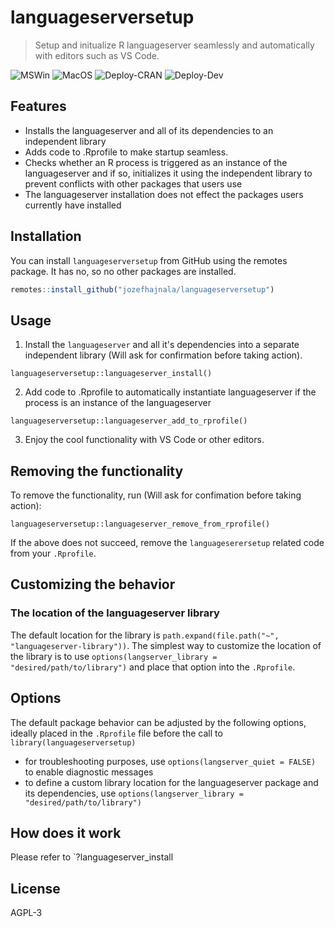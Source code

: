 # languageserversetup

> Setup and initualize R languageserver seamlessly and automatically with editors such as VS Code.

![MSWin](https://github.com/jozefhajnala/languageserversetup/workflows/deploy_win/badge.svg)
![MacOS](https://github.com/jozefhajnala/languageserversetup/workflows/deploy_macos/badge.svg)
![Deploy-CRAN](https://github.com/jozefhajnala/languageserversetup/workflows/deploy_debian_cran/badge.svg)
![Deploy-Dev](https://github.com/jozefhajnala/languageserversetup/workflows/deploy_debian_dev/badge.svg)

## Features

* Installs the languageserver and all of its dependencies to an independent library
* Adds code to .Rprofile to make startup seamless.
* Checks whether an R process is triggered as an instance of the languageserver and if so, initializes it using the independent library to prevent conflicts with other packages that users use
* The languageserver installation does not effect the packages users currently have installed

## Installation

You can install `languageserversetup` from GitHub using the remotes package. It has no, so no other packages are installed.

```r
remotes::install_github("jozefhajnala/languageserversetup")
```

## Usage

1. Install the `languageserver` and all it's dependencies into a separate independent library (Will ask for confirmation before taking action).

```
languageserversetup::languageserver_install()
```

2. Add code to .Rprofile to automatically instantiate languageserver if the process is an instance of the languageserver

```
languageserversetup::languageserver_add_to_rprofile()
```

3. Enjoy the cool functionality with VS Code or other editors.

## Removing the functionality

To remove the functionality, run (Will ask for confimation before taking action):

```
languageserversetup::languageserver_remove_from_rprofile()
```

If the above does not succeed, remove the `languageserersetup` related code from your `.Rprofile`.


## Customizing the behavior

### The location of the languageserver library

The default location for the library is `path.expand(file.path("~", "languageserver-library"))`. The simplest way to customize the location of the library is to use `options(langserver_library = "desired/path/to/library")` and place that option into the `.Rprofile`.

## Options

The default package behavior can be adjusted by the following options, ideally placed in the `.Rprofile` file before the call to `library(languageserversetup)`

* for troubleshooting purposes, use `options(langserver_quiet = FALSE)` to enable diagnostic messages
* to define a custom library location for the languageserver package and its dependencies, use `options(langserver_library = "desired/path/to/library")`


## How does it work

Please refer to `?languageserver_install

## License

AGPL-3
